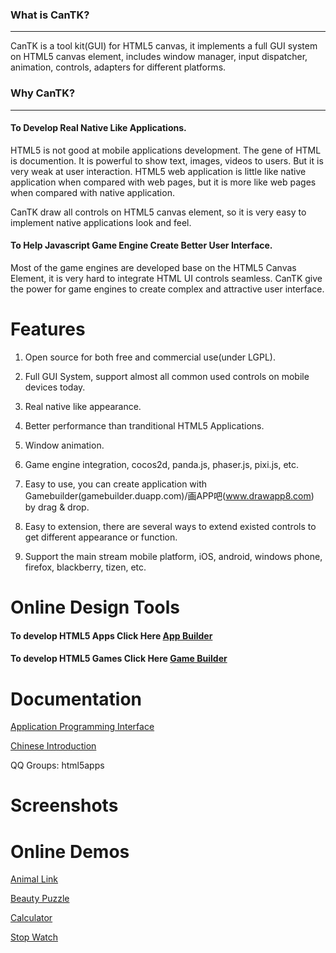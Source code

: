 ### What is CanTK?

***

CanTK is a tool kit(GUI) for HTML5 canvas, it implements a full GUI system on HTML5 canvas element, includes window manager, input dispatcher, animation, controls, adapters for different platforms.

### Why CanTK?

***

#### To Develop Real Native Like Applications.

HTML5 is not good at mobile applications development. The gene of HTML is documention. It is powerful to show text, images, videos to users. But it is very weak at user interaction. HTML5 web application is little like native application when compared with web pages, but it is more like web pages when compared with native application.

CanTK draw all controls on HTML5 canvas element, so it is very easy to implement native applications look and feel.

#### To Help Javascript Game Engine Create Better User Interface. 

Most of the game engines are developed base on the HTML5 Canvas Element, it is very hard to integrate HTML UI controls seamless. CanTK give the power for game engines to create complex and attractive user interface.


Features
==============================================
1. Open source for both free and commercial use(under LGPL).

2. Full GUI System, support almost all common used controls on mobile devices today.

3. Real native like appearance.

4. Better performance than tranditional HTML5 Applications.

5. Window animation.

6. Game engine integration, cocos2d, panda.js, phaser.js, pixi.js, etc.

7. Easy to use, you can create application with Gamebuilder(gamebuilder.duapp.com)/画APP吧(www.drawapp8.com) by drag & drop.

8. Easy to extension, there are several ways to extend existed controls to get different appearance or function.

9. Support the main stream mobile platform, iOS, android, windows phone, firefox, blackberry, tizen, etc.

Online Design Tools
==============================================

#### To develop HTML5 Apps Click Here [App Builder](http://gamebuilder.duapp.com/appbuilder.php)

#### To develop HTML5 Games Click Here [Game Builder](http://gamebuilder.duapp.com/gamebuilder.php)


Documentation
==============================================

[Application Programming Interface](https://github.com/drawapp8/cantk/wiki/English-API)

[Chinese Introduction](https://github.com/drawapp8/cantk/wiki/Chinese-Introduction)

QQ Groups: html5apps


Screenshots
==============================================

Online Demos
==============================================

[Animal Link](https://jsgames.sinaapp.com/animal-link/)

[Beauty Puzzle](https://jsgames.sinaapp.com/puzzle-1/)

[Calculator](http://dapp8.sinaapp.com/calculator/)

[Stop Watch](http://dapp8.sinaapp.com/stopwatch/)
